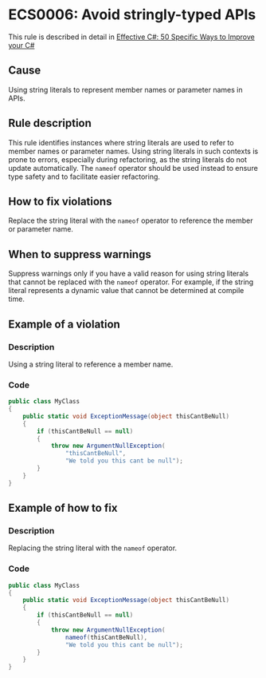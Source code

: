 # ECS0006: Avoid stringly-typed APIs

This rule is described in detail in [Effective C#: 50 Specific Ways to Improve your C#](https://www.oreilly.com/library/view/effective-c-50/9780134579290/)

## Cause

Using string literals to represent member names or parameter names in APIs.

## Rule description

This rule identifies instances where string literals are used to refer to member names or parameter names. Using string literals in such contexts is prone to errors, especially during refactoring, as the string literals do not update automatically. The `nameof` operator should be used instead to ensure type safety and to facilitate easier refactoring.

## How to fix violations

Replace the string literal with the `nameof` operator to reference the member or parameter name.

## When to suppress warnings

Suppress warnings only if you have a valid reason for using string literals that cannot be replaced with the `nameof` operator. For example, if the string literal represents a dynamic value that cannot be determined at compile time.

## Example of a violation

### Description

Using a string literal to reference a member name.

### Code

```csharp
public class MyClass
{
    public static void ExceptionMessage(object thisCantBeNull)
    {
        if (thisCantBeNull == null)
        {
            throw new ArgumentNullException(
                "thisCantBeNull",
                "We told you this cant be null");
        }
    }
}
```

## Example of how to fix

### Description

Replacing the string literal with the `nameof` operator.

### Code

```csharp
public class MyClass
{
    public static void ExceptionMessage(object thisCantBeNull)
    {
        if (thisCantBeNull == null)
        {
            throw new ArgumentNullException(
                nameof(thisCantBeNull),
                "We told you this cant be null");
        }
    }
}
```
